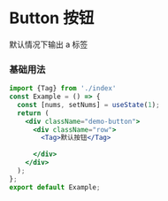 # Button 按钮

默认情况下输出 a 标签

### 基础用法
```jsx
import {Tag} from './index'
const Example = () => {
  const [nums, setNums] = useState(1);
  return (
    <div className="demo-button">
      <div className="row">
        <Tag>默认按钮</Tag>
        
      </div>
    </div>
  );
};
export default Example;
```

